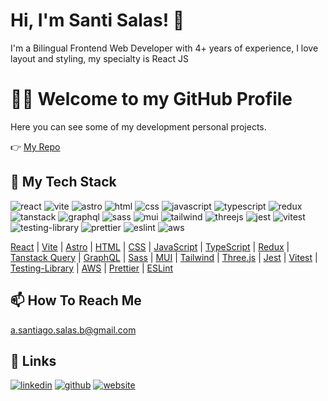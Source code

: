 
# Hi, I'm Santi Salas! 👋

I'm a Bilingual Frontend Web Developer with 4+ years of experience, I love layout and styling, my specialty is React JS 

# 👨‍💻 Welcome to my GitHub Profile 

Here you can see some of my  development personal projects. 

👉 [My Repo](https://github.com/SantiSB?tab=repositories) 

##  🧰 My Tech Stack 
![react](https://github.com/SantiSB/SantiSB/assets/55597241/e51a4cb7-73de-4628-bf10-5b3fa9182741)
![vite](https://github.com/SantiSB/SantiSB/assets/55597241/f9724c50-cbf2-4433-98dd-3d64ee8110cc)
![astro](https://github.com/SantiSB/SantiSB/assets/55597241/688117cd-ddf5-42fc-a70c-f842e016d09a)
![html](https://github.com/SantiSB/SantiSB/assets/55597241/3c293992-5b06-4c3d-bebd-bd988114f95d)
![css](https://github.com/SantiSB/SantiSB/assets/55597241/d70df150-b7b2-43e7-ac28-710e30dc3cea)
![javascript](https://github.com/SantiSB/SantiSB/assets/55597241/e720911e-ba99-4bd1-b02d-85a65393e29e)
![typescript](https://github.com/SantiSB/SantiSB/assets/55597241/c6e7eb24-a8da-45b6-914d-688fe03a865f)
![redux](https://github.com/SantiSB/SantiSB/assets/55597241/d68299f5-ac75-4dba-8d36-210e33c9fa97)
![tanstack](https://github.com/SantiSB/SantiSB/assets/55597241/c0278880-ad8f-4e62-9954-a948ac94476f)
![graphql](https://github.com/SantiSB/SantiSB/assets/55597241/82b9e511-9a35-4b0b-b953-fbd290da15b6)
![sass](https://github.com/SantiSB/SantiSB/assets/55597241/c60aada9-1965-475c-8b6b-fad37fc1189c)
![mui](https://github.com/SantiSB/SantiSB/assets/55597241/4149f115-bacd-4218-b1dc-d85449b739e4)
![tailwind](https://github.com/SantiSB/SantiSB/assets/55597241/ea8cbc91-2881-4cf2-a450-78912893886e)
![threejs](https://github.com/SantiSB/SantiSB/assets/55597241/931868b6-d56e-4f41-9c6a-bf0a54e4ceac)
![jest](https://github.com/SantiSB/SantiSB/assets/55597241/45fb666b-7d0b-4baf-b7c2-fbcd513ef915)
![vitest](https://github.com/SantiSB/SantiSB/assets/55597241/dcf41a7e-a7dc-4385-9a55-5740f1e04c91)
![testing-library](https://github.com/SantiSB/SantiSB/assets/55597241/6dd6c0a5-5eb8-4fb2-84e0-9b9548ecbe7c)
![prettier](https://github.com/SantiSB/SantiSB/assets/55597241/96febe05-0965-4f52-ae45-7d61ccca6895)
![eslint](https://github.com/SantiSB/SantiSB/assets/55597241/1f89f741-0f3e-4087-b044-c201aa2f2e0f)
![aws](https://github.com/SantiSB/SantiSB/assets/55597241/692a6e5a-7aea-4efb-9fcd-68c80f051bea)


 [React](https://es.react.dev/)
 | [Vite](https://vitejs.dev/)
 | [Astro](https://astro.build/)
 | [HTML](https://developer.mozilla.org/es/docs/Web/HTML)
 | [CSS](https://developer.mozilla.org/es/docs/Web/CSS)
 | [JavaScript](https://developer.mozilla.org/es/docs/Web/JavaScript)
 | [TypeScript](https://www.typescriptlang.org/)
 | [Redux](https://redux.js.org/)
 | [Tanstack Query](https://tanstack.com/query/v3/)
 | [GraphQL](https://graphql.org/)
 | [Sass](https://sass-lang.com/)
 | [MUI](https://mui.com/)
 | [Tailwind](https://tailwindcss.com/)
 | [Three.js](https://threejs.org/)
 | [Jest](https://jestjs.io/)
 | [Vitest](https://vitest.dev/)
 | [Testing-Library](https://testing-library.com/)
 | [AWS](https://aws.amazon.com/es/)
 | [Prettier](https://prettier.io/)
 | [ESLint](https://eslint.org/)

##  📫 How To Reach Me  
a.santiago.salas.b@gmail.com 

## 🔗 Links

[![linkedin](https://img.shields.io/badge/linkedin-0A66C2?style=for-the-badge&logo=linkedin&logoColor=white)](https://www.linkedin.com/in/santiagosalasbola%C3%B1os/)
[![github](https://img.shields.io/badge/github-000000?style=for-the-badge&logo=github&logoColor=withe)](https://github.com/SantiSB?tab=repositories)
[![website](https://img.shields.io/badge/website-ffffff?style=for-the-badge)](https://santiagosalas.com)


